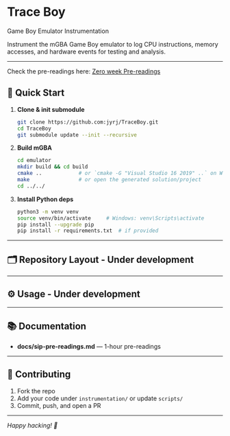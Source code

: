 # Trace Boy
Game Boy Emulator Instrumentation

Instrument the mGBA Game Boy emulator to log CPU instructions, memory accesses, and hardware events for testing and analysis.

---
Check the pre-readings here: [Zero week Pre-readings](./docs/pre-reading-sip.md)

## 🚀 Quick Start

1. **Clone & init submodule**  
   ```bash
   git clone https://github.com:jyrj/TraceBoy.git
   cd TraceBoy
   git submodule update --init --recursive


2. **Build mGBA**

   ```bash
   cd emulator
   mkdir build && cd build
   cmake ..            # or `cmake -G "Visual Studio 16 2019" ..` on Windows
   make                # or open the generated solution/project
   cd ../../
   ```

3. **Install Python deps**

   ```bash
   python3 -m venv venv
   source venv/bin/activate     # Windows: venv\Scripts\activate
   pip install --upgrade pip
   pip install -r requirements.txt  # if provided
   ```

---

## 🗂️ Repository Layout - Under development


<!-- /
├── emulator/               # mGBA source (submodule)
├── instrumentation/
│   ├── cpu_logger/         # CPU-trace stubs
│   ├── io_logger/          # I/O-trace stubs
│   └── event_logger/       # (Optional) hardware-event hooks
├── scripts/
│   ├── run_tests.py        # Launch emulator with logging enabled
│   └── analyze_logs.py     # Parse logs & generate metrics
├── roms/
│   └── test_roms/          # Blargg’s & sample game ROMs
├── docs/
│   ├── zero-week-readings.md
│   └── setup_instructions.md
└── README.md -->


---

## ⚙️ Usage - Under development

<!-- ### 1. Instrument & Run

```bash
# e.g. CPU-trace test ROM
python3 scripts/run_tests.py \
  --emulator ./emulator/build/mgba \
  --rom roms/test_roms/cpu_instr.gb \
  --log logs/cpu_trace.log
```

### 2. Analyze Results

```bash
python3 scripts/analyze_logs.py \
  --input logs/cpu_trace.log \
  --output reports/cpu_stats.csv
``` -->

---

## 📚 Documentation

* **docs/sip-pre-readings.md** — 1-hour pre-readings
<!-- * **docs/setup\_instructions.md** — detailed install & build steps -->

---

## 🙌 Contributing

1. Fork the repo
2. Add your code under `instrumentation/` or update `scripts/`
3. Commit, push, and open a PR

---

*Happy hacking! 🚀*





